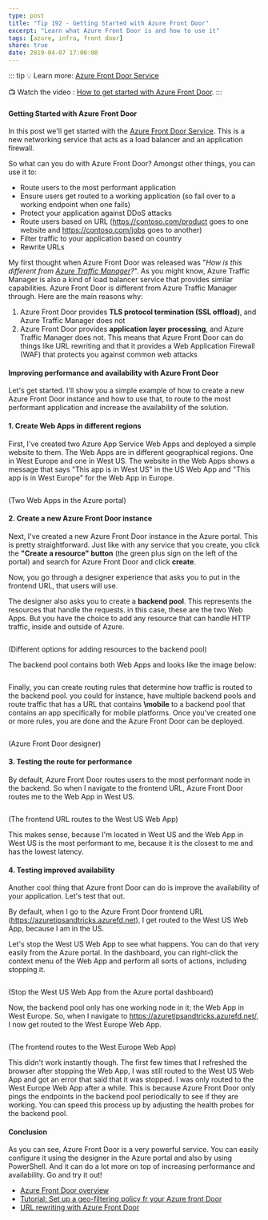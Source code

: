 ```yaml
---
type: post
title: "Tip 192 - Getting Started with Azure Front Door"
excerpt: "Learn what Azure Front Door is and how to use it"
tags: [azure, infra, front door]
share: true
date: 2019-04-07 17:00:00
---
```


::: tip
:bulb: Learn more: [Azure Front Door Service](https://azure.microsoft.com/services/frontdoor?WT.mc_id=docs-azuredevtips-micrum)

:tv: Watch the video : [How to get started with Azure Front Door](https://www.youtube.com/watch?v=YV2nYfWfgAk&list=PLLasX02E8BPCNCK8Thcxu-Y-XcBUbhFWC&index=46?WT.mc_id=youtube-azuredevtips-micrum).
:::
 
#### Getting Started with Azure Front Door 
 
In this post we'll get started with the [Azure Front Door Service](https://azure.microsoft.com/services/frontdoor?WT.mc_id=docs-azuredevtips-micrum). This is a new networking service that acts as a load balancer and an application firewall.  

So what can you do with Azure Front Door? Amongst other things, you can use it to:
 * Route users to the most performant application
 * Ensure users get routed to a working application (so fail over to a working endpoint when one fails)
 * Protect your application against DDoS attacks
 * Route users based on URL (https://contoso.com/product goes to one website and https://contoso.com/jobs goes to another)
 * Filter traffic to your application based on country
 * Rewrite URLs 

My first thought when Azure Front Door was released was "*How is this different from [Azure Traffic Manager](https://docs.microsoft.com/en-us/azure/traffic-manager/traffic-manager-overview?WT.mc_id=docs-azuredevtips-micrum)?*". As you might know, Azure Traffic Manager is also a kind of load balancer service that provides similar capabilities. Azure Front Door is different from Azure Traffic Manager through. Here are the main reasons why:

1. Azure Front Door provides **TLS protocol termination (SSL offload)**, and Azure Traffic Manager does not
2. Azure Front Door provides **application layer processing**, and Azure Traffic Manager does not. This means that Azure Front Door can do things like URL rewriting and that it provides a Web Application Firewall (WAF) that protects you against common web attacks
 
#### Improving performance and availability with Azure Front Door

Let's get started. I'll show you a simple example of how to create a new Azure Front Door instance and how to use that, to route to the most performant application and increase the availability of the solution. 

#### 1. Create Web Apps in different regions 

First, I've created two Azure App Service Web Apps and deployed a simple website to them. The Web Apps are in different geographical regions. One in West Europe and one in West US. The website in the Web Apps shows a message that says "This app is in West US" in the US Web App and "This app is in West Europe" for the Web App in Europe.

<img :src="$withBase('/files/WebAppsInDifferentRegions.png')">

(Two Web Apps in the Azure portal)

#### 2. Create a new Azure Front Door instance

Next, I've created a new Azure Front Door instance in the Azure portal. This is pretty straightforward. Just like with any service that you create, you click the **"Create a resource" button** (the green plus sign on the left of the portal) and search for Azure Front Door and click **create**.

Now, you go through a designer experience that asks you to put in the frontend URL, that users will use. 

The designer also asks you to create a **backend pool**. This represents the resources that handle the requests. in this case, these are the two Web Apps. But you have the choice to add any resource that can handle HTTP traffic, inside and outside of Azure.

<img :src="$withBase('/files/CreateAzureFrontDoorBackend.png')">

(Different options for adding resources to the backend pool)

The backend pool contains both Web Apps and looks like the image below:

<img :src="$withBase('/files/BackendPool.png')">

Finally, you can create routing rules that determine how traffic is routed to the backend pool. you could for instance, have multiple backend pools and route traffic that has a URL that contains **\mobile** to a backend pool that contains an app specifically for mobile platforms. Once you've created one or more rules, you are done and the Azure Front Door can be deployed.

<img :src="$withBase('/files/CreateAzureFrontDoor.png')">

(Azure Front Door designer)

#### 3. Testing the route for performance

By default, Azure Front Door routes users to the most performant node in the backend. So when I navigate to the frontend URL, Azure Front Door routes me to the Web App in West US.

<img :src="$withBase('/files/WebAppWestUS.png')">

(The frontend URL routes to the West US Web App)

This makes sense, because I'm located in West US and the Web App in West US is the most performant to me, because it is the closest to me and has the lowest latency. 

#### 4. Testing improved availability

Another cool thing that Azure front Door can do is improve the availability of your application. Let's test that out. 

By default, when I go to the Azure Front Door frontend URL (https://azuretipsandtricks.azurefd.net), I get routed to the West US Web App, because I am in the US.

Let's stop the West US Web App to see what happens. You can do that very easily from the Azure portal. In the dashboard, you can right-click the context menu of the Web App and perform all sorts of actions, including stopping it. 

<img :src="$withBase('/files/StopWebApp.png')">

(Stop the West US Web App from the Azure portal dashboard)

Now, the backend pool only has one working node in it; the Web App in West Europe. So, when I navigate to https://azuretipsandtricks.azurefd.net/, I now get routed to the West Europe Web App. 

<img :src="$withBase('/files/WebAppWestEurope.png')">

(The frontend routes to the West Europe Web App)

This didn't work instantly though. The first few times that I refreshed the browser after stopping the Web App, I was still routed to the West US Web App and got an error that said that it was stopped. I was only routed to the West Europe Web App after a while. This is because Azure Front Door only pings the endpoints in the backend pool periodically to see if they are working. You can speed this process up by adjusting the health probes for the backend pool.  

#### Conclusion

As you can see, Azure Front Door is a very powerful service. You can easily configure it using the designer in the Azure portal and also by using PowerShell. And it can do a lot more on top of increasing performance and availability. Go and try it out!

* [Azure Front Door overview](https://docs.microsoft.com/azure/frontdoor/front-door-overview?WT.mc_id=docs-azuredevtips-micrum)
* [Tutorial: Set up a geo-filtering policy fr your Azure front Door](https://docs.microsoft.com/azure/frontdoor/front-door-tutorial-geo-filtering?WT.mc_id=docs-azuredevtips-micrum)
* [URL rewriting with Azure Front Door](https://docs.microsoft.com/azure/frontdoor/front-door-url-rewrite?WT.mc_id=docs-azuredevtips-micrum)